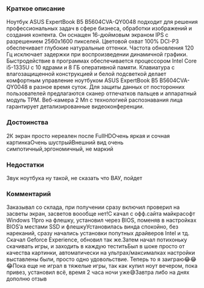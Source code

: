 ### **Краткое описание**
Ноутбук ASUS ExpertBook B5 B5604CVA-QY0048 подходит для решения профессиональных задач в сфере бизнеса, обработки изображений и создания контента. Он оснащен 16-дюймовым экраном IPS с разрешением 2560x1600 пикселей. Цветовой охват 100% DCI-P3 обеспечивает глубокие натуральные оттенки. Частота обновления 120 Гц исключает задержки при воспроизведении динамичной графики.  Быстродействие в программах обеспечивается процессором Intel Core i5-1335U с 10 ядрами и 8 ГБ оперативной памяти. Клавиатура с влагозащищенной конструкцией и белой подсветкой делает комфортным управление ноутбуком ASUS ExpertBook B5 B5604CVA-QY0048 в разное время суток. Для защиты данных от посторонних пользователей предлагаются сканер отпечатков пальцев и аппаратный модуль TPM. Веб-камера 2 Мп с технологией распознавания лица гарантирует детализированные видеоконференции.

### **Достоинства**
2К экран просто нереален после FullHDОчень яркая и сочная картинкаОчень шустрыйВнешний вид очень симпотичный,эргономичный, не маркий

### **Недостатки**
Звук ноутбука ну такой, не сказать что ВАУ, пойдет

### **Комментарий**
Заказывал со склада, при получении сразу включил проверил на засветы экран, засветов воообще нет!С качал с офф.сайта майкрасофт Windows 11pro на флешку, установил через BIOS, поменяв в настройках BIOS’a местами SSD и флешкуУстановилась винда спокойно, без нареканий, сразу начались установки попутных драйверов Intel и тд. Скачал Geforce Experience, обновил так же.Затем начал потихоньку скачивать игры, и заходить в каждую теститьБыл в шоке просто от качества картинки, автоматически на ультрах/максималках настройки выставлены были, просто одно удовольствие. Теперь то я заиграю😂😂😂Пока еще не играл в тяжелые игры, так как купил ноут вечером, пока привез, установил всё, время 2 часа ночи уже😅Завтра либо на днях дополню отзыв
